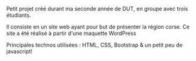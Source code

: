 Petit projet créé durant ma seconde année de DUT, en groupe avec trois étudiants.

Il consiste en un site web ayant pour but de présenter la région corse. Ce site a été réalisé à partir d'une maquette WordPress

Principales technos utilisées : HTML, CSS, Bootstrap & un petit peu de javascript!